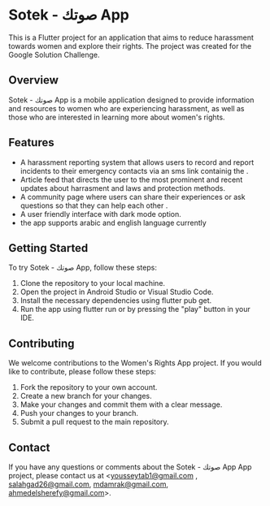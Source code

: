 # Sotek - صوتك App
This is a Flutter project for an application that aims to reduce harassment towards women and explore their rights. The project was created for the Google Solution Challenge.

## Overview
Sotek - صوتك App is a mobile application designed to provide information and resources to women who are experiencing harassment, as well as those who are interested in learning more about women's rights.

## Features
* A harassment reporting system that allows users to record and report incidents to their emergency contacts via an sms link containig the .
* Article feed that directs the user to the most prominent and recent updates about harrasment and laws and protection methods.
* A community page where users can share their experiences or ask questions so that they can help each other .
* A user friendly interface with dark mode option.
* the app supports arabic and english language currently


## Getting Started
To try Sotek - صوتك App, follow these steps:

1. Clone the repository to your local machine.
2. Open the project in Android Studio or Visual Studio Code.
3. Install the necessary dependencies using flutter pub get.
4. Run the app using flutter run or by pressing the "play" button in your IDE.

## Contributing
We welcome contributions to the Women's Rights App project. If you would like to contribute, please follow these steps:

1. Fork the repository to your own account.
2. Create a new branch for your changes.
3. Make your changes and commit them with a clear message.
4. Push your changes to your branch.
5. Submit a pull request to the main repository.


## Contact
If you have any questions or comments about the Sotek - صوتك App App project, please contact us at <yousseytab1@gmail.com , salahgad26@gmail.com, mdamrak@gmail.com, ahmedelsherefy@gmail.com>.

